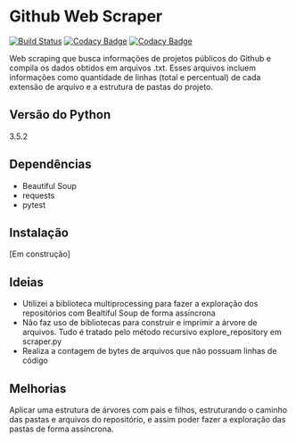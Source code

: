 # Github Web Scraper

[![Build Status](https://travis-ci.com/jorgimello/github-web-scraper.svg?branch=master)](https://travis-ci.com/jorgimello/github-web-scraper)
[![Codacy Badge](https://api.codacy.com/project/badge/Grade/16f28c79be014c7bb40557ecaf4de161)](https://www.codacy.com/app/jorgimello/github-web-scraper?utm_source=github.com&amp;utm_medium=referral&amp;utm_content=jorgimello/github-web-scraper&amp;utm_campaign=Badge_Grade)
[![Codacy Badge](https://api.codacy.com/project/badge/Coverage/16f28c79be014c7bb40557ecaf4de161)](https://www.codacy.com/app/jorgimello/github-web-scraper?utm_source=github.com&utm_medium=referral&utm_content=jorgimello/github-web-scraper&utm_campaign=Badge_Coverage)

Web scraping que busca informações de projetos públicos do Github e compila os dados obtidos em arquivos .txt. Esses arquivos incluem informações como quantidade de linhas (total e percentual) de cada extensão de arquivo e a estrutura de pastas do projeto.

## Versão do Python
3.5.2

## Dependências
- Beautiful Soup
- requests
- pytest

## Instalação
[Em construção]

## Ideias
- Utilizei a biblioteca multiprocessing para fazer a exploração dos repositórios com Bealtiful Soup de forma assíncrona
- Não faz uso de bibliotecas para construir e imprimir a árvore de arquivos. Tudo é tratado pelo método recursivo explore_repository em scraper.py
- Realiza a contagem de bytes de arquivos que não possuam linhas de código

## Melhorias
Aplicar uma estrutura de árvores com pais e filhos, estruturando o caminho das pastas e arquivos do repositório, e assim poder fazer a exploração das pastas de forma assíncrona.